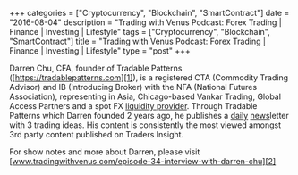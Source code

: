 +++
categories = ["Cryptocurrency", "Blockchain", "SmartContract"]
date = "2016-08-04"
description = "Trading with Venus Podcast: Forex Trading | Finance | Investing | Lifestyle"
tags = ["Cryptocurrency", "Blockchain", "SmartContract"]
title = "Trading with Venus Podcast: Forex Trading | Finance | Investing | Lifestyle"
type = "post"
+++

Darren Chu, CFA, founder of Tradable Patterns
([https://tradablepatterns.com][1]), is a registered CTA (Commodity
Trading Advisor) and IB (Introducing Broker) with the NFA (National
Futures Association), representing in Asia, Chicago-based Vankar
Trading, Global Access Partners and a spot FX [liquidity provider](https://www.fintechee.com/services/liquidity-provider/).
Through Tradable Patterns which Darren founded 2 years ago, he publishes
a [daily](https://www.fintecher.org/2020/03/03/forex-trading-daily-strategy/) [news](https://www.letsplayfx.com/blog/forex-news-website/)letter with 3 trading ideas. His content is consistently the
most viewed amongst 3rd party content published on Traders Insight.

For show notes and more about Darren, please visit
[www.tradingwithvenus.com/episode-34-interview-with-darren-chu][2]

   [1]: https://tradablepatterns.com/
   [2]: episode-34-interview-with-darren-chu
